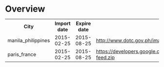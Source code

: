 # Overview<table><tr><th>City</th><th>Import date</th><th>Expire date</th><th>Source</th></tr><tr><td>manila_philippines</td><td>2015-02-25</td><td>2015-08-25</td><td>http://www.dotc.gov.ph/images/Open_Data/gtfs_884416.zip</td><tr><td>paris_france</td><td>2015-02-25</td><td>2015-08-25</td><td>https://developers.google.com/transit/gtfs/examples/sample-feed.zip</td></table>